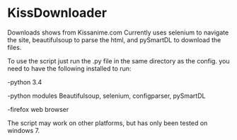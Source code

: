 # KissDownloader
Downloads shows from Kissanime.com
Currently uses selenium to navigate the site, 
beautifulsoup to parse the html,
and pySmartDL to download the files.

To use the script just run the .py file in the same directory as the config.
you need to have the following installed to run:


-python 3.4

-python modules Beautifulsoup, selenium, configparser, pySmartDL

-firefox web browser


The script may work on other platforms, but has only been tested on windows 7.

